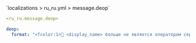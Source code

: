 <!--@include: @/parts/module/message/deop.md#title-->
<!--@include: @/parts/words.md#path--> `localizations > ru_ru.yml > message.deop`

<!--@include: @/parts/module/message/deop.md#explanation-->

<!--@include: @/parts/words.md#edit-->
```yaml
<ru_ru.message.deop>
```

<!--@include: @/parts/words.md#default-->
```yaml
deop:
  format: "<fcolor:1>🤖 <display_name> больше не является оператором сервера"
```

<!--@include: @/parts/module/message/deop.md#parameters-->
<!--@include: @/parts/module/message/deop.md#localization-->